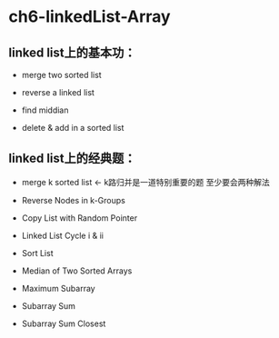 # ch6-linkedList-Array

## linked list上的基本功： 

- merge two sorted list 

- reverse a linked list

- find middian 

- delete & add in a sorted list 

## linked list上的经典题： 

- merge k sorted list  <- k路归并是一道特别重要的题 至少要会两种解法

- Reverse Nodes in k-Groups

- Copy List with Random Pointer

- Linked List Cycle i & ii

- Sort List

- Median of Two Sorted Arrays

- Maximum Subarray

- Subarray Sum

- Subarray Sum Closest
